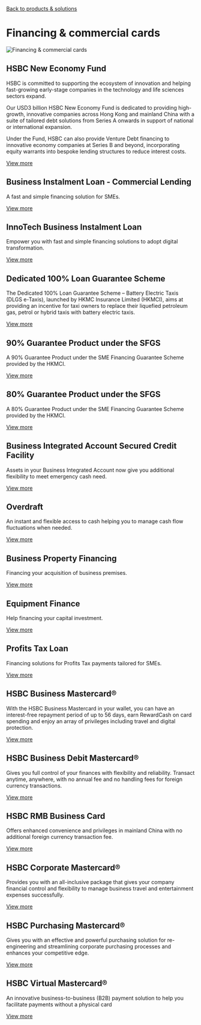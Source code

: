 [Back to products & solutions](/en-gb/products-and-solutions)

# Financing & commercial cards

![Financing & commercial cards](/-/media/media/hong-kong/images/products-and-solutions/financing-and-credit-cards-image.jpg?h=861&iar=0&w=1216&hash=CA3827096B7F9C6A90DCAD7F60CC1A49 "Financing &amp; commercial cards")

## HSBC New Economy Fund

HSBC is committed to supporting the ecosystem of innovation and helping fast-growing early-stage companies in the technology and life sciences sectors expand.  
  
Our USD3 billion HSBC New Economy Fund is dedicated to providing high-growth, innovative companies across Hong Kong and mainland China with a suite of tailored debt solutions from Series A onwards in support of national or international expansion.  
  
Under the Fund, HSBC can also provide Venture Debt financing to innovative economy companies at Series B and beyond, incorporating equity warrants into bespoke lending structures to reduce interest costs.

[View more](/en-gb/products/new-economy-fund)

## Business Instalment Loan - Commercial Lending

A fast and simple financing solution for SMEs.

[View more](/en-gb/products/business-instalment-loan)

## InnoTech Business Instalment Loan

Empower you with fast and simple financing solutions to adopt digital transformation.

[View more](/en-gb/products/innotech-business-instalment-loan)

## Dedicated 100% Loan Guarantee Scheme

The Dedicated 100% Loan Guarantee Scheme – Battery Electric Taxis (DLGS e-Taxis), launched by HKMC Insurance Limited (HKMCI), aims at providing an incentive for taxi owners to replace their liquefied petroleum gas, petrol or hybrid taxis with battery electric taxis.

[View more](/en-gb/products/dedicated-100-percent-loan-guarantee-scheme)

## 90% Guarantee Product under the SFGS

A 90% Guarantee Product under the SME Financing Guarantee Scheme provided by the HKMCI.

[View more](/en-gb/products/90-percent-sfgs)

## 80% Guarantee Product under the SFGS

A 80% Guarantee Product under the SME Financing Guarantee Scheme provided by the HKMCI.

[View more](/en-gb/products/sme-financing-guarantee-scheme)

## Business Integrated Account Secured Credit Facility

Assets in your Business Integrated Account now give you additional flexibility to meet emergency cash need.

[View more](/en-gb/products/business-integrated-account-secured-credit-facility)

## Overdraft

An instant and flexible access to cash helping you to manage cash flow fluctuations when needed.

[View more](/en-gb/products/overdraft)

## Business Property Financing

Financing your acquisition of business premises.

[View more](/en-gb/products/business-property-financing)

## Equipment Finance

Help financing your capital investment.

[View more](/en-gb/products/equipment-finance)

## Profits Tax Loan

Financing solutions for Profits Tax payments tailored for SMEs.

[View more](/en-gb/products/profits-tax-loan)

## HSBC Business Mastercard®

With the HSBC Business Mastercard in your wallet, you can have an interest-free repayment period of up to 56 days, earn RewardCash on card spending and enjoy an array of privileges including travel and digital protection.

[View more](/en-gb/products/business-master-card)

## HSBC Business Debit Mastercard®

Gives you full control of your finances with flexibility and reliability. Transact anytime, anywhere, with no annual fee and no handling fees for foreign currency transactions.

[View more](/en-gb/products/business-debit-card)

## HSBC RMB Business Card

Offers enhanced convenience and privileges in mainland China with no additional foreign currency transaction fee.

[View more](/en-gb/products/rmb-business-card)

## HSBC Corporate Mastercard®

Provides you with an all-inclusive package that gives your company financial control and flexibility to manage business travel and entertainment expenses successfully.

[View more](/en-gb/products/corporate-mastercard)

## HSBC Purchasing Mastercard®

Gives you with an effective and powerful purchasing solution for re-engineering and streamlining corporate purchasing processes and enhances your competitive edge.

[View more](/en-gb/products/purchasing-mastercard)

## HSBC Virtual Mastercard®

An innovative business-to-business (B2B) payment solution to help you facilitate payments without a physical card

[View more](/en-gb/products/virtual-card)